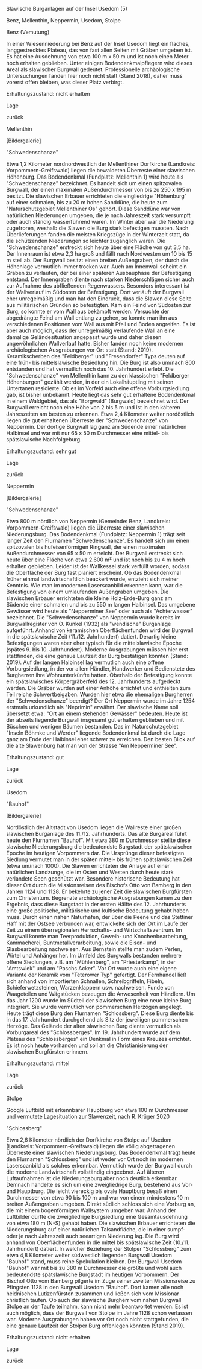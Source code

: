 

Slawische Burganlagen auf der Insel Usedom (5)

Benz, Mellenthin, Neppermin, Usedom, Stolpe

Benz (Vemutung)

In einer Wiesenniederung bei Benz auf der Insel Usedom liegt ein flaches, langgestrecktes Plateau, das von fast allen Seiten mit Gräben umgeben ist. Es hat eine Ausdehnung von etwa 100 m x 50 m und ist noch einen Meter hoch erhalten geblieben. Unter einigen Bodendenkmalpflegern wird dieses Areal als slawischer Burgwall gedeutet. Professionelle archäologische Untersuchungen fanden hier noch nicht statt (Stand 2018), daher muss vorerst offen bleiben, was dieser Platz verbirgt.

Erhaltungszustand: nicht erhalten

Lage                

zurück

Mellenthin

[Bildergalerie]

"Schwedenschanze"

 Etwa 1,2 Kilometer nordnordwestlich der Mellenthiner Dorfkirche (Landkreis: Vorpommern-Greifswald) liegen die bewaldeten Überreste einer slawischen Höhenburg. Das Bodendenkmal (Fundplatz: Mellenthin 1) wird heute als "Schwedenschanze" bezeichnet. Es handelt sich um einen spitzovalen Burgwall, der einen maximalen Außendurchmesser von bis zu 250 x 195 m besitzt. Die slawischen Erbauer errichteten die eingliedrige "Höhenburg" auf einer schmalen, bis zu 20 m hohen Sanddüne, die heute zum "Naturschutzgebiet Mellenthiner Os" gehört. Diese Sanddüne war von natürlichen Niederungen umgeben, die je nach Jahreszeit stark versumpft oder auch ständig wasserführend waren. Im Winter aber war die Niederung zugefroren, weshalb die Slawen die Burg stark befestigen mussten. Nach Überlieferungen fanden die meisten Kriegszüge in der Winterzeit statt, da die schützenden Niederungen so leichter zugänglich waren. Die "Schwedenschanze" erstreckt sich heute über eine Fläche von gut 3,5 ha. Der Innenraum ist etwa 2,3 ha groß und fällt nach Nordwesten um 10 bis 15 m steil ab. Der Burgwall besitzt einen breiten Außengraben, der durch die Höhenlage vermutlich immer trocken war. Auch am Innenwall scheint ein Graben zu verlaufen, der bei einer späteren Ausbauphase der Befestigung entstand. Der Innengraben diente nach starken Niederschlägen sicher auch zur Aufnahme des abfließenden Regenwassers. Besonders interessant ist der Wallverlauf im Südosten der Befestigung. Dort verläuft der Burgwall eher unregelmäßig und man hat den Eindruck, dass die Slawen diese Seite aus militärischen Gründen so befestigten. Kam ein Feind von Südosten zur Burg, so konnte er vom Wall aus bekämpft werden. Versuchte der abgedrängte Feind am Wall entlang zu gehen, so konnte man ihn aus verschiedenen Positionen vom Wall aus mit Pfeil und Boden angreifen. Es ist aber auch möglich, dass der unregelmäßig verlaufende Wall an eine damalige Geländesituation angepasst wurde und daher diesen ungewöhnlichen Wallverlauf hatte. Bisher fanden noch keine modernen archäologischen Ausgrabungen vor Ort statt (Stand: 2019). Keramikscherben des "Feldberger" und "Fresendorfer" Typs deuten auf eine früh- bis mittelslawische Besiedlung hin. Die Burg ist also um/nach 800 entstanden und hat vermutlich noch das 10. Jahrhundert erlebt. Die "Schwedenschanze" von Mellenthin kann zu den klassischen "Feldberger Höhenburgen" gezählt werden, in der ein Lokalhäuptling mit seinen Untertanen residierte. Ob es im Vorfeld auch eine offene Vorburgsiedlung gab, ist bisher unbekannt. Heute liegt das sehr gut erhaltene Bodendenkmal in einem Waldgebiet, das als "Borgwald" (Burgwald) bezeichnet wird. Der Burgwall erreicht noch eine Höhe von 2 bis 5 m und ist in den kälteren Jahreszeiten am besten zu erkennen. Etwa 2,4 Kilometer weiter nordöstlich liegen die gut erhaltenen Überreste der "Schwedenschanze" von Neppermin. Der dortige Burgwall lag ganz am Südende einer natürlichen Halbinsel und war mit nur 65 x 50 m Durchmesser eine mittel- bis spätslawische Nachfolgeburg.

Erhaltungszustand: sehr gut

Lage                

zurück

Neppermin

[Bildergalerie]

"Schwedenschanze"

 Etwa 800 m nördlich von Neppermin (Gemeinde: Benz, Landkreis: Vorpommern-Greifswald) liegen die Überreste einer slawischen Niederungsburg. Das Bodendenkmal (Fundplatz: Neppermin 1) trägt seit langer Zeit den Flurnamen "Schwedenschanze". Es handelt sich um einen spitzovalen bis hufeisenförmigen Ringwall, der einen maximalen Außendurchmesser von 65 x 50 m erreicht. Der Burgwall erstreckt sich heute über eine Fläche von etwa 2.600 m² und ist noch bis zu 4 m hoch erhalten geblieben. Leider ist der Wallkessel stark verfüllt worden, sodass die Oberfläche der Burg fast planiert erscheint. Ob das Bodendenkmal früher einmal landwirtschaftlich beackert wurde, entzieht sich meiner Kenntnis. Wie man im modernen Laserscanbild erkennen kann, war die Befestigung von einem umlaufenden Außengraben umgeben. Die slawischen Erbauer errichteten die kleine Holz-Erde-Burg ganz am Südende einer schmalen und bis zu 550 m langen Halbinsel. Das umgebene Gewässer wird heute als "Nepperminer See" oder auch als "Achterwasser" bezeichnet. Die "Schwedenschanze" von Neppermin wurde bereits im Burgwallregister von O. Kunkel (1932) als "wendische" Burganlage aufgeführt. Anhand von keramischen Oberflächenfunden wird der Burgwall in die spätslawische Zeit (11./12. Jahrhundert) datiert. Derartig kleine Befestigungen waren aber eher typisch für die mittelslawische Epoche (spätes 9. bis 10. Jahrhundert). Moderne Ausgrabungen müssen hier erst stattfinden, die eine genaue Laufzeit der Burg bestätigen könnten (Stand: 2019). Auf der langen Halbinsel lag vermutlich auch eine offene Vorburgsiedlung, in der vor allem Händler, Handwerker und Bedienstete des Burgherren ihre Wohnunterkünfte hatten. Oberhalb der Befestigung konnte ein spätslawisches Körpergräberfeld des 12. Jahrhunderts aufgedeckt werden. Die Gräber wurden auf einer Anhöhe errichtet und enthielten zum Teil reiche Schwertbeigaben. Wurden hier etwa die ehemaligen Burgherren der "Schwedenschanze" beerdigt? Der Ort Neppermin wurde im Jahre 1254 erstmals urkundlich als "Neprimin" erwähnt. Der slawische Name soll übersetzt etwa: "Ort an einem stehenden Gewässer" bedeuten. Heute ist der abseits liegende Burgwall insgesamt gut erhalten geblieben und mit Büschen und wenigen Bäumen bestanden. Das im Naturschutzgebiet "Inseln Böhmke und Werder" liegende Bodendenkmal ist durch die Lage ganz am Ende der Halbinsel eher schwer zu erreichen. Den besten Blick auf die alte Slawenburg hat man von der Strasse "Am Nepperminer See".

Erhaltungszustand: gut

Lage                   

zurück

Usedom

"Bauhof"

[Bildergalerie]

Nordöstlich der Altstadt von Usedom liegen die Wallreste einer großen slawischen Burganlage des 11./12. Jahrhunderts. Das alte Burgareal führt heute den Flurnamen "Bauhof". Mit etwa 380 m Durchmesser stellte diese slawische Niederungsburg die bedeutendste Burgstadt der spätslawischen Epoche im heutigen Vorpommern dar. Die Ursprünge dieser befestigten Siedlung vermutet man in der späten mittel- bis frühen spätslawischen Zeit (etwa um/nach 1000). Die Slawen errichteten die Anlage auf einer natürlichen Landzunge, die im Osten und Westen durch heute stark verlandete Seen geschützt war. Besondere historische Bedeutung hat dieser Ort durch die Missionsreisen des Bischofs Otto von Bamberg in den Jahren 1124 und 1128. Er bekehrte zu jener Zeit die slawischen Burgfürsten zum Christentum. Begrenzte archäologische Ausgrabungen kamen zu dem Ergebnis, dass diese Burgstadt in der ersten Hälfte des 12. Jahrhunderts eine große politische, militärische und kultische Bedeutung gehabt haben muss. Durch einen nahen Naturhafen, der über die Peene und das Stettiner Haff mit der Ostsee verbunden war, entwickelte sich der Ort im Laufe der Zeit zu einem überregionalen Herrschafts- und Wirtschaftszentrum. Im Burgwall konnte man Teerproduktion, Geweih- und Knochenbearbeitung, Kammacherei, Buntmetallverarbeitung, sowie die Eisen- und Glasbearbeitung nachweisen. Aus Bernstein stellte man zudem Perlen, Wirtel und Anhänger her. Im Umfeld des Burgwalls bestanden mehrere offene Siedlungen, z.B. am "Mühlenberg", am "Priesterkamp", in der "Amtswiek" und am "Paschs Acker". Vor Ort wurde auch eine eigene Variante der Keramik vom "Teterower Typ" gefertigt. Der Fernhandel ließ sich anhand von importierten Schnallen, Schreibgriffeln, Fibeln, Schieferwetzsteinen, Warzenklappern usw. nachweisen. Funde von Waageteilen und Wägstücken bezeugen die Anwesenheit von Händlern. Um das Jahr 1200 wurde im Südteil der slawischen Burg eine neue kleine Burg integriert. Sie wurde vermutlich von pommerschen Herzögen angelegt. Heute trägt diese Burg den Flurnamen "Schlossberg". Diese Burg diente bis in das 17. Jahrhundert durchgehend als Sitz der jeweiligen pommerschen Herzöge. Das Gelände der alten slawischen Burg diente vermutlich als Vorburgareal des "Schlossberges". Im 19. Jahrhundert wurde auf dem Plateau des "Schlossberges" ein Denkmal in Form eines Kreuzes errichtet. Es ist noch heute vorhanden und soll an die Christianisierung der slawischen Burgfürsten erinnern.

Erhaltungszustand: mittel

Lage      

zurück

Stolpe

 

Google Luftbild mit erkennbarer Hauptburg von etwa 100 m Durchmesser und  vermutete Lagesituation zur Slawenzeit, nach R. Krüger 2020

"Schlossberg"

 Etwa 2,6 Kilometer nördlich der Dorfkirche von Stolpe auf Usedom (Landkreis: Vorpommern-Greifswald) liegen die völlig abgetragenen Überreste einer slawischen Niederungsburg. Das Bodendenkmal trägt heute den Flurnamen "Schlossberg" und ist weder vor Ort noch im modernen Laserscanbild als solches erkennbar. Vermutlich wurde der Burgwall durch die moderne Landwirtschaft vollständig eingeebnet. Auf älteren Luftaufnahmen ist die Niederungsburg aber noch deutlich erkennbar. Demnach handelte es sich um eine zweigliedrige Burg, bestehend aus Vor- und Hauptburg. Die leicht viereckig bis ovale Hauptburg besaß einen Durchmesser von etwa 90 bis 100 m und war von einem mindestens 10 m breiten Außengraben umgeben. Direkt südlich schloss sich eine Vorburg an, die mit einem bogenförmigen Wallsystem umgeben war. Anhand der Luftbilder dürfte die zweigliedrige Burgsiedlung eine Gesamtausdehnung von etwa 180 m (N-S) gehabt haben. Die slawischen Erbauer errichteten die Niederungsburg auf einer natürlichen Talsandfläche, die in einer sumpf- oder je nach Jahreszeit auch seeartigen Niederung lag. Die Burg wird anhand von Oberflächenfunden in die mittel bis spätslawische Zeit (10./11. Jahrhundert) datiert. In welcher Beziehung der Stolper "Schlossberg" zum etwa 4,8 Kilometer weiter südwestlich liegenden Burgwall Usedom "Bauhof" stand, muss reine Spekulation bleiben. Der Burgwall Usedom "Bauhof" war mit bis zu 380 m Durchmesser die größte und wohl auch bedeutendste spätslawische Burgstadt im heutigen Vorpommern. Der Bischof Otto vom Bamberg pilgerte im Zuge seiner zweiten Missionsreise zu Pfingsten 1128 in den Burgwall Usedom "Bauhof". Dort kamen alle noch heidnischen Lutizenfürsten zusammen und ließen sich vom Missionar christlich taufen. Ob auch der slawische Burgherr vom nahen Burgwall Stolpe an der Taufe teilnahm, kann nicht mehr beantwortet werden. Es ist auch möglich, dass der Burgwall von Stolpe im Jahre 1128 schon verlassen war. Moderne Ausgrabungen haben vor Ort noch nicht stattgefunden, die eine genaue Laufzeit der Stolper Burg offenlegen könnten (Stand 2019).

Erhaltungszustand: nicht erhalten

Lage      

zurück

 

 

 

 

 

 

 

 

 

 

 

 

 
